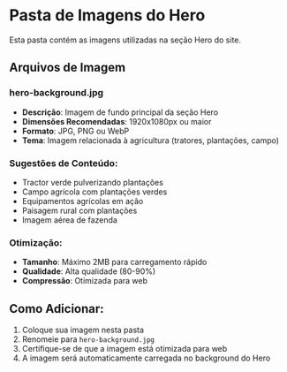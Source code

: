 # Pasta de Imagens do Hero

Esta pasta contém as imagens utilizadas na seção Hero do site.

## Arquivos de Imagem

### hero-background.jpg
- **Descrição**: Imagem de fundo principal da seção Hero
- **Dimensões Recomendadas**: 1920x1080px ou maior
- **Formato**: JPG, PNG ou WebP
- **Tema**: Imagem relacionada à agricultura (tratores, plantações, campo)

### Sugestões de Conteúdo:
- Tractor verde pulverizando plantações
- Campo agrícola com plantações verdes
- Equipamentos agrícolas em ação
- Paisagem rural com plantações
- Imagem aérea de fazenda

### Otimização:
- **Tamanho**: Máximo 2MB para carregamento rápido
- **Qualidade**: Alta qualidade (80-90%)
- **Compressão**: Otimizada para web

## Como Adicionar:
1. Coloque sua imagem nesta pasta
2. Renomeie para `hero-background.jpg`
3. Certifique-se de que a imagem está otimizada para web
4. A imagem será automaticamente carregada no background do Hero
